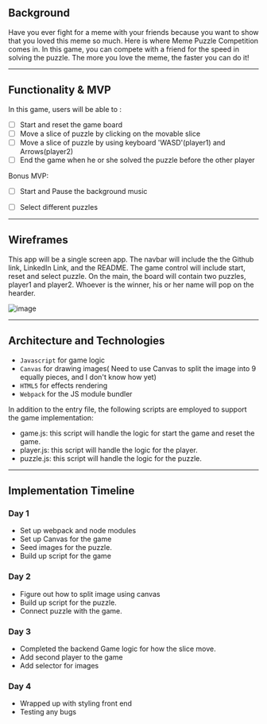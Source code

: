 
## Background
Have you ever fight for a meme with your friends because you want to show that you loved this meme so much. Here is where Meme Puzzle Competition comes in. In this game, you can compete with a friend for the speed in solving the puzzle. The more you love the meme, the faster you can do it!

***

## Functionality & MVP
In this game, users will be able to :
* [ ] Start and reset the game board
* [ ] Move a slice of puzzle by clicking on the movable slice
* [ ] Move a slice of puzzle by using keyboard 'WASD'(player1) and Arrows(player2)
* [ ] End the game when he or she solved the puzzle before the other player

Bonus MVP:
* [ ] Start and Pause the background music
* [ ] Select different puzzles


***

## Wireframes
This app will be a single screen app. The navbar will include the the Github link, LinkedIn Link, and the README. The game control will include start, reset and select puzzle. On the main, the board will contain two puzzles, player1 and player2. Whoever is the winner, his or her name will pop on the hearder.


![image](https://user-images.githubusercontent.com/71399999/107162237-cc9c1700-696f-11eb-8ed2-b1547b1cafda.png)


***

## Architecture and Technologies
* `Javascript` for game logic
* `Canvas` for drawing images( Need to use Canvas to split the image into 9 equally pieces, and I don't know how yet)
* `HTML5` for effects rendering
* `Webpack` for the JS module bundler

In addition to the entry file, the following scripts are employed to support the game implementation:
* game.js: this script will handle the logic for start the game and reset the game. 
* player.js: this script will handle the logic for the player.
* puzzle.js: this script will handle the logic for the puzzle.


***

## Implementation Timeline
### Day 1
* Set up webpack and node modules
* Set up Canvas for the game
* Seed images for the puzzle.
* Build up script for the game

### Day 2
* Figure out how to split image using canvas
* Build up script for the puzzle.
* Connect puzzle with the game.

### Day 3
* Completed the backend Game logic for how the slice move.
* Add second player to the game
* Add selector for images

### Day 4
* Wrapped up with styling front end 
* Testing any bugs


